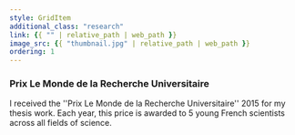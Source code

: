 ```yaml
---
style: GridItem
additional_class: "research"
link: {{ "" | relative_path | web_path }}
image_src: {{ "thumbnail.jpg" | relative_path | web_path }}
ordering: 1
---
```



### Prix Le Monde de la Recherche Universitaire

I received the ''Prix Le Monde de la Recherche Universitaire'' 2015 for my thesis work. Each year, this price is awarded to 5 young French scientists across all fields of science.
